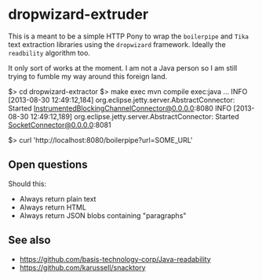 dropwizard-extruder
==

This is a meant to be a simple HTTP Pony to wrap the `boilerpipe` and `Tika`
text extraction libraries using the `dropwizard` framework. Ideally the `readbility` algorithm too.

It only sort of works at the moment. I am not a Java person so I am still trying to fumble my
way around this foreign land.

  $> cd dropwizard-extractor
  $> make exec
  mvn compile exec:java
  ...
  INFO  [2013-08-30 12:49:12,184] org.eclipse.jetty.server.AbstractConnector: Started InstrumentedBlockingChannelConnector@0.0.0.0:8080
  INFO  [2013-08-30 12:49:12,189] org.eclipse.jetty.server.AbstractConnector: Started SocketConnector@0.0.0.0:8081
  
  $> curl 'http://localhost:8080/boilerpipe?url=SOME_URL'
  
Open questions
--

Should this:

* Always return plain text
* Always return HTML
* Always return JSON blobs containing "paragraphs" 

See also
--

* https://github.com/basis-technology-corp/Java-readability
* https://github.com/karussell/snacktory
